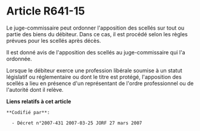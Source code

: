 # Article R641-15

Le juge-commissaire peut ordonner l'apposition des scellés sur tout ou partie des biens du débiteur. Dans ce cas, il est
procédé selon les règles prévues pour les scellés après décès.

Il est donné avis de l'apposition des scellés au juge-commissaire qui l'a ordonnée.

Lorsque le débiteur exerce une profession libérale soumise à un statut législatif ou réglementaire ou dont le titre est
protégé, l'apposition des scellés a lieu en présence d'un représentant de l'ordre professionnel ou de l'autorité dont il
relève.

**Liens relatifs à cet article**

	**Codifié par**:

	  - Décret n°2007-431 2007-03-25 JORF 27 mars 2007
